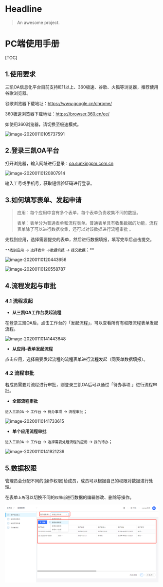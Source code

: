 # Headline

> An awesome project.

# PC端使用手册

[TOC]



## 1.使用要求

三凯OA信息化平台目前支持IE11以上、360极速、谷歌、火狐等浏览器，推荐使用谷歌浏览器。

谷歌浏览器下载地址：https://www.google.cn/chrome/

360极速浏览器下载地址：https://browser.360.cn/ee/

如使用360浏览器，请切换至极速模式。

![image-20200110105737591](E:/三凯OA/帮助文档/images/image-20200110105737591.png)

## 2.登录三凯OA平台

打开浏览器，输入网址进行登录：[oa.sunkingpm.com.cn](http://oa.sunkingpm.com.cn)

![image-20200110120807914](E:/三凯OA/帮助文档/images/image-20200110120807914.png)

输入工号或手机号，获取短信验证码进行登录。

## 3.如何填写表单、发起申请

> 应用：每个应用中含有多个表单，每个表单负责收集不同的数据。
>
> 表单：表单分为普通表单和流程表单。普通表单具有收集数据的功能，流程表单除了可以进行数据收集，还可以对该数据进行流程审批 。

先找到应用，选择需要提交的表单，然后进行数据填报，填写完毕后点击提交。

`**找到应用` -> `选择表单` ->`数据填报` -> `提交数据`；**

![image-20200110120443656](E:/三凯OA/帮助文档/images/image-20200110120443656.png)

![image-20200110120558787](E:/三凯OA/帮助文档/images/image-20200110120558787.png)

## 4.流程发起与审批

### 4.1 流程发起

- **从三凯OA工作台发起流程**

在登录三凯OA后，点击工作台的「发起流程」，可以查看所有有权限流程表单发起流程。

![image-20200110141443648](E:/三凯OA/帮助文档/images/image-20200110141443648.png)

- **从应用–表单发起流程**

点击应用，选择需要发起流程的流程表单进行流程发起（同表单数据填报）。

### 4.2 流程审批

若成员需要对流程进行审批，则登录三凯OA后可以通过「待办事项 」进行流程审批。

- **全部流程审批**

`进入三凯OA` -> `工作台` -> `待办事项` -> `流程审批`；

![image-20200110141733615](E:/三凯OA/帮助文档/images/image-20200110141733615.png)

- **单个应用流程审批**

`进入三凯OA` -> `工作台` -> `选择需要处理流程的应用` -> `我的待办`；

![image-20200110141921239](E:/三凯OA/帮助文档/images/image-20200110141921239.png)

## 5.数据权限

管理员会分配不同的[操作权限]给成员，成员可以根据自己的权限对数据进行处理。

在表单`上角`可以切换不同的`权限组`进行数据的编辑修改、删除等操作。

![image-20200110143416775](../images/image-20200110143416775.png)
